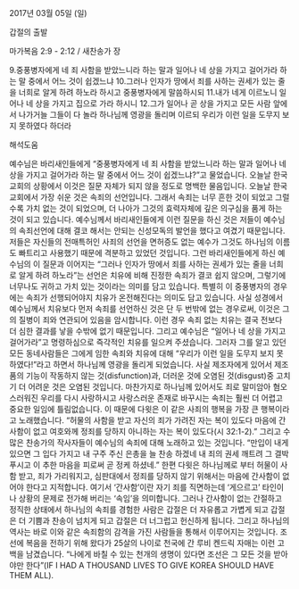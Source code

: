 2017년 03월 05일 (일)

갑절의 출발



마가복음 2:9 - 2:12 / 새찬송가  장


9.중풍병자에게 네 죄 사함을 받았느니라 하는 말과 일어나 네 상을 가지고 걸어가라 하는 말 중에서 어느 것이 쉽겠느냐 
10.그러나 인자가 땅에서 죄를 사하는 권세가 있는 줄을 너희로 알게 하려 하노라 하시고 중풍병자에게 말씀하시되 
11.내가 네게 이르노니 일어나 네 상을 가지고 집으로 가라 하시니 
12.그가 일어나 곧 상을 가지고 모든 사람 앞에서 나가거늘 그들이 다 놀라 하나님께 영광을 돌리며 이르되 우리가 이런 일을 도무지 보지 못하였다 하더라

해석도움





예수님은 바리새인들에게 “중풍병자에게 네 죄 사함을 받았느니라 하는 말과 일어나 네 상을 가지고 걸어가라 하는 말 중에서 어느 것이 쉽겠느냐?”고 물었습니다. 오늘날 한국교회의 상황에서 이것은 질문 자체가 되지 않을 정도로 명백한 물음입니다. 오늘날 한국교회에서 가장 쉬운 것은 속죄의 선언입니다. 그래서 속죄는 너무 흔한 것이 되었고 그럴수록  가치 없는 것이 되었으며, 더 나아가 그것의 효력자체에 깊은 의구심을 품게 하는 것이 되고 있습니다. 예수님께서 바리새인들에게 이런 질문을 하신 것은 저들이 예수님의 속죄선언에 대해 결코 해서는 안되는 신성모독의 발언을 했다고 여겼기 때문입니다. 저들은 자신들의 전매특허인 사죄의 선언을 면허증도 없는 예수가 그것도 하나님의 이름도 빠트리고 사용했기 때문에 격분하고 있었던 것입니다. 그런 바리새인들에게 하신 예수님의 이 질문과 이어지는 “그러나 인자가 땅에서 죄를 사하는 권세가 있는 줄을 너희로 알게 하려 하노라”는 선언은 치유에 비해 진정한 속죄가 결코 쉽지 않으며, 그렇기에 너무나도 귀하고 가치 있는 것이라는 의미를 담고 있습니다. 특별히 이 중풍병자의 경우에는 속죄가 선행되어야지 치유가 온전해진다는 의미도 담고 있습니다. 사실 성경에서 예수님께서 치유보다 먼저 속죄를 선언하신 것은 단 두 번밖에 없는 경우로써, 이것은 그의 질병이 죄와 연관되어 있음을 암시합니다. 이런 경우 속죄 없는 치유는 결국  전보다 더 심한 결과를 낳을 수밖에 없기 때문입니다. 그리고 예수님은 “일어나 네 상을 가지고 걸어가라”고 명령하심으로 즉각적인 치유를 일으켜 주셨습니다. 그러자 그를 알고 있던 모든 동네사람들은 그에게 임한 속죄와 치유에 대해 “우리가 이런 일을 도무지 보지 못하였다!”라고 하면서 하나님께 영광을 돌리게 되었습니다. 사실 제조자에게 있어서 제조품의 기능이 작동하지 않는 것(disfunction)과, 더러운 것에 오염된 것(disgust)중 고치기 더 어려운 것은 오염된 것입니다. 마찬가지로 하나님께 있어서도 죄로 말미암아 혐오스러워진 우리를 다시 사랑하시고 사랑스러운 존재로 바꾸시는 속죄는 훨씬 더 어렵고 중요한 일임에 틀림없습니다. 이 때문에 다윗은 이 같은 사죄의 행복을 가장 큰 행복이라고 노래했습니다. “허물의 사함을 받고 자신의 죄가 가려진 자는 복이 있도다 마음에 간사함이 없고 여호와께 정죄를 당하지 아니하는 자는 복이 있도다(시 32:1-2).” 그리고 수많은 찬송가의 작사자들이 예수님의 속죄에 대해 노래하고 있는 것입니다. “만입이 내게 있으면 그 입다 가지고 내 구주 주신 은총을 늘 찬송 하겠네 내 죄의 권세 깨트려 그 결박 푸시고 이 추한 마음을 피로써 곧 정케 하셨네.” 한편 다윗은 하나님께로 부터 허물이 사함 받고, 죄가 가리워지고, 심판대에서 정죄를 당하지 않기 위해서는 마음에 간사함이 없어야 한다고 지적합니다. 여기서 ‘간사함’이란 자기 죄를 직면하는데 ‘게으르고’ 타인이나 상황의 문제로 전가해 버리는 ‘속임’을 의미합니다. 그러나 간사함이 없는 간절하고 정직한 상태에서 하나님의 속죄를 경험한 사람은 갑절은 더 자유롭고 가볍게 되고 갑절은 더 기쁨과 찬송이 넘치게 되고 갑절은 더 너그럽고 헌신하게 됩니다. 그리고 하나님의 역사는 바로 이와 같은 속죄함의 감격을 가진 사람들을 통해서 이루어지는 것입니다. 조선에 복음을 전하기 위해 왔다가 25살의 나이로 천국에 간 루비 켄드릭 자매는 이런 고백을 남겼습니다. “나에게 바칠 수 있는 천개의 생명이 있다면 조선은 그 모든 것을 받아야만 한다”(IF I HAD A THOUSAND LIVES TO GIVE KOREA SHOULD HAVE THEM ALL).